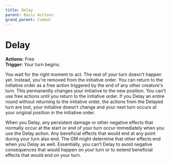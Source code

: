 ```yaml
---
title: Delay
parent: Basic Actions
grand_parent: Combat
---
```


# Delay
**Actions:** Free<br>
**Trigger:** Your turn begins.

You wait for the right moment to act. The rest of your turn doesn't happen yet. Instead, you're removed from the initiative order. You can return to the initiative order as a free action triggered by the end of any other creature's turn. This permanently changes your initiative to the new position. You can’t use free actions until you return to the initiative order. If you Delay an entire round without returning to the initiative order, the actions from the Delayed turn are lost, your initiative doesn’t change and your next turn occurs at your original position in the initiative order.

When you Delay, any persistent damage or other negative effects that normally occur at the start or end of your turn occur immediately when you use the Delay action. Any beneficial effects that would end at any point during your turn also end. The GM might determine that other effects end when you Delay as well. Essentially, you can’t Delay to avoid negative consequences that would happen on your turn or to extend beneficial effects that would end on your turn.
